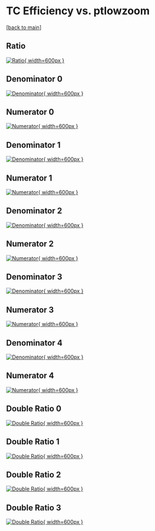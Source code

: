 # TC Efficiency vs. ptlowzoom

[[back to main](./)]



## Ratio

[![Ratio](../mtv/var/TC_vtr_211_0_eff_ptlowzoom.png){ width=600px }](../mtv/var/TC_vtr_211_0_eff_ptlowzoom.pdf)

## Denominator 0

[![Denominator](../mtv/den/TC_vtr_211_0_eff_ptlowzoom_den0.png){ width=600px }](../mtv/den/TC_vtr_211_0_eff_ptlowzoom_den0.pdf)

## Numerator 0

[![Numerator](../mtv/num/TC_vtr_211_0_eff_ptlowzoom_num0.png){ width=600px }](../mtv/num/TC_vtr_211_0_eff_ptlowzoom_num0.pdf)

## Denominator 1

[![Denominator](../mtv/den/TC_vtr_211_0_eff_ptlowzoom_den1.png){ width=600px }](../mtv/den/TC_vtr_211_0_eff_ptlowzoom_den1.pdf)

## Numerator 1

[![Numerator](../mtv/num/TC_vtr_211_0_eff_ptlowzoom_num1.png){ width=600px }](../mtv/num/TC_vtr_211_0_eff_ptlowzoom_num1.pdf)

## Denominator 2

[![Denominator](../mtv/den/TC_vtr_211_0_eff_ptlowzoom_den2.png){ width=600px }](../mtv/den/TC_vtr_211_0_eff_ptlowzoom_den2.pdf)

## Numerator 2

[![Numerator](../mtv/num/TC_vtr_211_0_eff_ptlowzoom_num2.png){ width=600px }](../mtv/num/TC_vtr_211_0_eff_ptlowzoom_num2.pdf)

## Denominator 3

[![Denominator](../mtv/den/TC_vtr_211_0_eff_ptlowzoom_den3.png){ width=600px }](../mtv/den/TC_vtr_211_0_eff_ptlowzoom_den3.pdf)

## Numerator 3

[![Numerator](../mtv/num/TC_vtr_211_0_eff_ptlowzoom_num3.png){ width=600px }](../mtv/num/TC_vtr_211_0_eff_ptlowzoom_num3.pdf)

## Denominator 4

[![Denominator](../mtv/den/TC_vtr_211_0_eff_ptlowzoom_den4.png){ width=600px }](../mtv/den/TC_vtr_211_0_eff_ptlowzoom_den4.pdf)

## Numerator 4

[![Numerator](../mtv/num/TC_vtr_211_0_eff_ptlowzoom_num4.png){ width=600px }](../mtv/num/TC_vtr_211_0_eff_ptlowzoom_num4.pdf)

## Double Ratio 0

[![Double Ratio](../mtv/ratio/TC_vtr_211_0_eff_ptlowzoom_ratio0.png){ width=600px }](../mtv/ratio/TC_vtr_211_0_eff_ptlowzoom_ratio0.pdf)

## Double Ratio 1

[![Double Ratio](../mtv/ratio/TC_vtr_211_0_eff_ptlowzoom_ratio1.png){ width=600px }](../mtv/ratio/TC_vtr_211_0_eff_ptlowzoom_ratio1.pdf)

## Double Ratio 2

[![Double Ratio](../mtv/ratio/TC_vtr_211_0_eff_ptlowzoom_ratio2.png){ width=600px }](../mtv/ratio/TC_vtr_211_0_eff_ptlowzoom_ratio2.pdf)

## Double Ratio 3

[![Double Ratio](../mtv/ratio/TC_vtr_211_0_eff_ptlowzoom_ratio3.png){ width=600px }](../mtv/ratio/TC_vtr_211_0_eff_ptlowzoom_ratio3.pdf)

